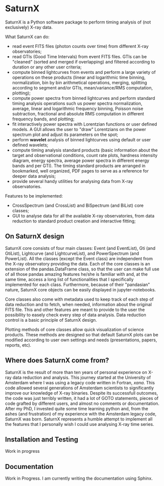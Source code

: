 
SaturnX
========

SaturnX is a Python software package to perform timing 
analysis of (not exclusively) X-ray data.

What SaturnX can do:

- read event FITS files (photon counts over time) from different X-ray observatories;
- read GTIs (Good Time Intervals) from event FITS files. GTIs can be "cleaned" (sorted and merged if overlapping) and filtered according to duration or any other user criteria;
- compute binned lightcurves from events and perform a large variety of operations on these products (linear and logarithmic time binning, normalization, bin by bin arithmetical operations, merging, splitting according to segment and/or GTIs, mean/variance/RMS computation, plotting);
- compute power spectra from binned lightcurves and perform standard timing analysis operations such us power spectra normalization, average, linear and logarithmic frequency binning, Poisson noise subtraction, fractional and absolute RMS computation in different frequency bands, and plotting;
- fit interactively power spectra with Lorentzian functions or user defined models. A GUI allows the user to "draw" Lorentzians on the power spectrum plot and adjust its parameters on the spot;
- perform **wavelet** analysis of binned lightcurves using default or user defined wavelets;
- compute timing analysis standard products (basic information about the target and observational conditions, count rate plots, hardness intensity diagram, energy spectra, average power spectra in different energy bands and per GTI). The timing standard products are arranged in bookmarked, well organized, PDF pages to serve as a reference for deeper data analysis;
- provide several handy utilities for analysing data from X-ray observatories.

Features to be implemented:

- CrossSpectrum (and CrossList) and BiSpectrum (and BiList) core classes;
- GUI to analyse data for all the available X-ray observatories, from data reduction to standard product creation and interactive fitting;

On SaturnX design
-----------------

SaturnX core consists of four main classes: Event (and EventList), Gti (and GtiList), Lightcurve (and LightcurveList), and PowerSpectrum (and PowerList). All the classes (except the Event class) are independent from the X-ray observatory providing the data. 
Each of the core classes is an extension of the pandas.DataFrame class, so that the user can make full use of all those pandas amazing features he/she is familiar with and, at the same time, access a long list of functionalities that I specifically implemented for each class. Furthermore, because of their "pandasian" nature, SaturnX core objects can be easily displayed in jupyter-notebooks.

Core classes also come with metadata used to keep track of each step of data reduction and to fetch, when needed, information about the original FITS file. This and other features are meant to provide to the user the possibility to easely check every step of data analysis. Data reduction control is a basic principle of SaturnX design.

Plotting methods of core classes allow quick visualization of science products. These methods are designed so that default SaturnX plots can be modified according to user own settings and needs (presentations, papers, reports, etc).

Where does SaturnX come from?
-----------------------------

SaturnX is the result of more than ten years of personal experience on X-ray data reduction and analysis. This journey started at the University of Amsterdam where I was using a legacy code written in Fortran, *xana*. This code allowed several generations of Amsterdam scientists to significantly improve our knowledge of X-ray binaries. Despite its successfull outcomes, the code was just terribly written, it had a lot of GOTO statements, pieces of code grafted by different users, and almost no comments or documentation. After my PhD, I invested quite some time learning python and, from the ashes (and frustration) of my experience with the Amsterdam legacy code, SaturnX was born. SaturnX represents a humble attempt to implement all the features that I personally wish I could use analysing X-ray time series.

Installation and Testing
------------------------

Work in progress

Documentation
-------------

Work in Progress. I am currently writing the documentation using Sphinx.




